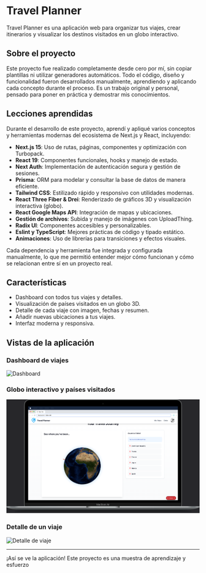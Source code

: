 # Travel Planner

Travel Planner es una aplicación web para organizar tus viajes, crear itinerarios y visualizar los destinos visitados en un globo interactivo.

## Sobre el proyecto

Este proyecto fue realizado completamente desde cero por mí, sin copiar plantillas ni utilizar generadores automáticos. Todo el código, diseño y funcionalidad fueron desarrollados manualmente, aprendiendo y aplicando cada concepto durante el proceso. Es un trabajo original y personal, pensado para poner en práctica y demostrar mis conocimientos.

## Lecciones aprendidas

Durante el desarrollo de este proyecto, aprendí y apliqué varios conceptos y herramientas modernas del ecosistema de Next.js y React, incluyendo:

- **Next.js 15**: Uso de rutas, páginas, componentes y optimización con Turbopack.
- **React 19**: Componentes funcionales, hooks y manejo de estado.
- **Next Auth**: Implementación de autenticación segura y gestión de sesiones.
- **Prisma**: ORM para modelar y consultar la base de datos de manera eficiente.
- **Tailwind CSS**: Estilizado rápido y responsivo con utilidades modernas.
- **React Three Fiber & Drei**: Renderizado de gráficos 3D y visualización interactiva (globo).
- **React Google Maps API**: Integración de mapas y ubicaciones.
- **Gestión de archivos**: Subida y manejo de imágenes con UploadThing.
- **Radix UI**: Componentes accesibles y personalizables.
- **Eslint y TypeScript**: Mejores prácticas de código y tipado estático.
- **Animaciones**: Uso de librerías para transiciones y efectos visuales.

Cada dependencia y herramienta fue integrada y configurada manualmente, lo que me permitió entender mejor cómo funcionan y cómo se relacionan entre sí en un proyecto real.

## Características

- Dashboard con todos tus viajes y detalles.
- Visualización de países visitados en un globo 3D.
- Detalle de cada viaje con imagen, fechas y resumen.
- Añadir nuevas ubicaciones a tus viajes.
- Interfaz moderna y responsiva.

## Vistas de la aplicación

### Dashboard de viajes

![Dashboard](ReadMeImg/Macbook-Air-2011x1181%203.png)

### Globo interactivo y países visitados

![Globo y países](ReadMeImg/Macbook-Air-2011x1181%204.png)

### Detalle de un viaje

![Detalle de viaje](ReadMeImg/Macbook-Air-2011x1181%205.png)

---

¡Así se ve la aplicación! Este proyecto es una muestra de aprendizaje y esfuerzo
